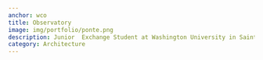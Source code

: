 ```yaml
---
anchor: wco
title: Observatory
image: img/portfolio/ponte.png
description: Junior  Exchange Student at Washington University in Saint Louis. Find my portfolio <a href="https://issuu.com/douglasvaleirolopes/docs/portfolio_online?e=23661063/33524900">here</a>.
category: Architecture
---
```

